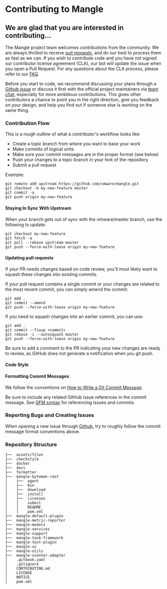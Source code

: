 # Contributing to Mangle

## We are glad that you are interested in contributing...

The Mangle project team welcomes contributions from the community. We are always thrilled to receive [pull requests](https://help.github.com/articles/creating-a-pull-request), and do our best to process them as fast as we can. If you wish to contribute code and you have not signed our contributor license agreement \(CLA\), our bot will update the issue when you open a Pull Request. For any questions about the CLA process, please refer to our [FAQ](https://cla.vmware.com/faq).

Before you start to code, we recommend discussing your plans through a [Github issue](https://github.com/vmware/mangle/issues) or discuss it first with the official project maintainers via [team chat](https://teams.microsoft.com/l/team/19%3aa0fe7cfcd9bc451b8a5b1fc60302cc8e%40thread.skype/conversations?groupId=34804802-7ffb-4f9a-8e7a-95b9c7ce305a&tenantId=b39138ca-3cee-4b4a-a4d6-cd83d9dd62f0), especially for more ambitious contributions. This gives other contributors a chance to point you in the right direction, give you feedback on your design, and help you find out if someone else is working on the same thing.

### Contribution Flow

This is a rough outline of what a contributor's workflow looks like:

* Create a topic branch from where you want to base your work
* Make commits of logical units
* Make sure your commit messages are in the proper format \(see below\)
* Push your changes to a topic branch in your fork of the repository
* Submit a pull request

Example:

```text
git remote add upstream https://github.com/vmware/mangle.git
git checkout -b my-new-feature master
git commit -a
git push origin my-new-feature
```

#### Staying In Sync With Upstream

When your branch gets out of sync with the vmware/master branch, use the following to update:

```text
git checkout my-new-feature
git fetch -a
git pull --rebase upstream master
git push --force-with-lease origin my-new-feature
```

#### Updating pull requests

If your PR needs changes based on code review, you'll most likely want to squash these changes into existing commits.

If your pull request contains a single commit or your changes are related to the most recent commit, you can simply amend the commit.

```text
git add .
git commit --amend
git push --force-with-lease origin my-new-feature
```

If you need to squash changes into an earlier commit, you can use:

```text
git add .
git commit --fixup <commit>
git rebase -i --autosquash master
git push --force-with-lease origin my-new-feature
```

Be sure to add a comment to the PR indicating your new changes are ready to review, as GitHub does not generate a notification when you git push.

#### Code Style

#### Formatting Commit Messages

We follow the conventions on [How to Write a Git Commit Message](http://chris.beams.io/posts/git-commit/).

Be sure to include any related GitHub issue references in the commit message. See [GFM syntax](https://guides.github.com/features/mastering-markdown/#GitHub-flavored-markdown) for referencing issues and commits.

### Reporting Bugs and Creating Issues

When opening a new issue through [Github](https://github.com/vmware/mangle/issues), try to roughly follow the commit message format conventions above.

### Repository Structure

```text
├──  assets/files
├──  checkstyle
├──  docker
├──  docs
├──  formatter
├──  mangle-byteman-root
│    ├──  agent
│    ├──  bin
│    ├──  download
│    ├──  install
│    ├──  licenses
│    │    submit
│    │    README
│    │    pom.xml 
├──  mangle-default-plugin
├──  mangle-metric-reporter
├──  mangle-models
├──  mangle-services
├──  mangle-support
├──  mangle-task-framework
├──  mangle-test-plugin
├──  mangle-ui
├──  mangle-utils
├──  mangle-vcenter-adapter
│    .gitbook.yaml
│    .gitignore
│    CONTRIBUTING.md
│    LICENSE
│    NOTICE
│    pom.xml
```

